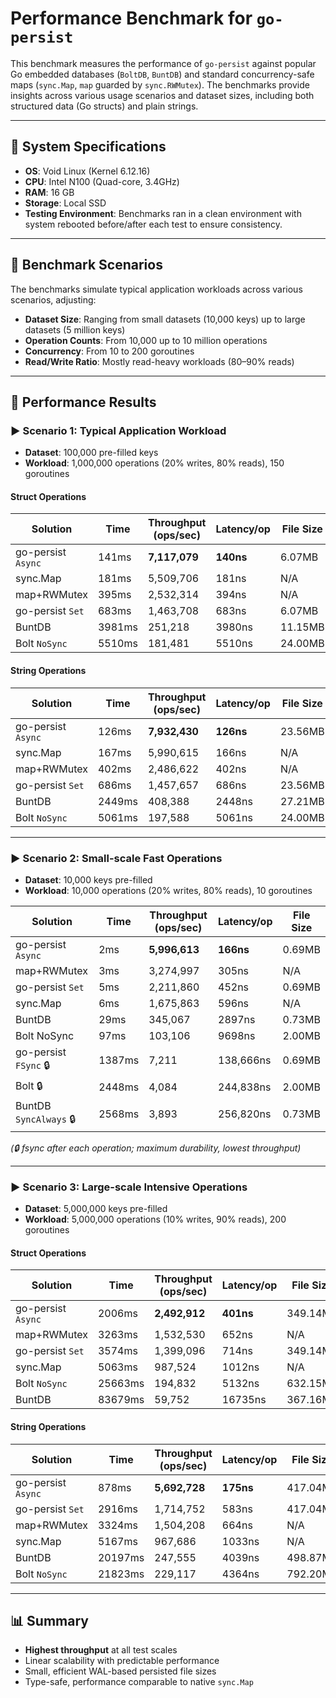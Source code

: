# Performance Benchmark for `go-persist`

This benchmark measures the performance of `go-persist` against popular Go embedded databases (`BoltDB`, `BuntDB`) and standard concurrency-safe maps (`sync.Map`, `map` guarded by `sync.RWMutex`). The benchmarks provide insights across various usage scenarios and dataset sizes, including both structured data (Go structs) and plain strings.

---

## 📌 System Specifications

- **OS**: Void Linux (Kernel 6.12.16)
- **CPU**: Intel N100 (Quad-core, 3.4GHz)
- **RAM**: 16 GB
- **Storage**: Local SSD
- **Testing Environment**: Benchmarks ran in a clean environment with system rebooted before/after each test to ensure consistency.

---

## 🧪 Benchmark Scenarios

The benchmarks simulate typical application workloads across various scenarios, adjusting:

- **Dataset Size**: Ranging from small datasets (10,000 keys) up to large datasets (5 million keys)
- **Operation Counts**: From 10,000 up to 10 million operations
- **Concurrency**: From 10 to 200 goroutines
- **Read/Write Ratio**: Mostly read-heavy workloads (80–90% reads)

---

## 🚀 Performance Results

### ▶️ Scenario 1: Typical Application Workload
- **Dataset**: 100,000 pre-filled keys
- **Workload**: 1,000,000 operations (20% writes, 80% reads), 150 goroutines

#### Struct Operations

| Solution             | Time   | Throughput (ops/sec)  | Latency/op | File Size |
|----------------------|--------|-----------------------|------------|-----------|
| go-persist `Async`   | 141ms  | **7,117,079**         | **140ns**  | 6.07MB    |
| sync.Map             | 181ms  | 5,509,706             | 181ns      | N/A       |
| map+RWMutex          | 395ms  | 2,532,314             | 394ns      | N/A       |
| go-persist `Set`     | 683ms  | 1,463,708             | 683ns      | 6.07MB    |
| BuntDB               | 3981ms | 251,218               | 3980ns     | 11.15MB   |
| Bolt `NoSync`        | 5510ms | 181,481               | 5510ns     | 24.00MB   |

#### String Operations

| Solution             | Time   | Throughput (ops/sec)  | Latency/op | File Size |
|----------------------|--------|-----------------------|------------|-----------|
| go-persist `Async`   | 126ms  | **7,932,430**         | **126ns**  | 23.56MB   |
| sync.Map             | 167ms  | 5,990,615             | 166ns      | N/A       |
| map+RWMutex          | 402ms  | 2,486,622             | 402ns      | N/A       |
| go-persist `Set`     | 686ms  | 1,457,657             | 686ns      | 23.56MB   |
| BuntDB               | 2449ms | 408,388               | 2448ns     | 27.21MB   |
| Bolt `NoSync`        | 5061ms | 197,588               | 5061ns     | 24.00MB   |

---

### ▶️ Scenario 2: Small-scale Fast Operations
- **Dataset**: 10,000 keys pre-filled
- **Workload**: 10,000 operations (20% writes, 80% reads), 10 goroutines

| Solution           | Time   | Throughput (ops/sec)  | Latency/op | File Size |
|--------------------|--------|-----------------------|------------|-----------|
| go-persist `Async` | 2ms    | **5,996,613**         | **166ns**  | 0.69MB    |
| map+RWMutex        | 3ms    | 3,274,997             | 305ns      | N/A       |
| go-persist `Set`   | 5ms    | 2,211,860             | 452ns      | 0.69MB    |
| sync.Map           | 6ms    | 1,675,863             | 596ns      | N/A       |
| BuntDB             | 29ms   | 345,067               | 2897ns     | 0.73MB    |
| Bolt NoSync        | 97ms   | 103,106               | 9698ns     | 2.00MB    |
| go-persist `FSync` 🔒| 1387ms | 7,211                 | 138,666ns  | 0.69MB    |
| Bolt 🔒             | 2448ms | 4,084                 | 244,838ns  | 2.00MB    |
| BuntDB `SyncAlways` 🔒| 2568ms | 3,893                 | 256,820ns  | 0.73MB    |

*(🔒 fsync after each operation; maximum durability, lowest throughput)*

---

### ▶️ Scenario 3: Large-scale Intensive Operations
- **Dataset**: 5,000,000 keys pre-filled
- **Workload**: 5,000,000 operations (10% writes, 90% reads), 200 goroutines

#### Struct Operations

| Solution             | Time    | Throughput (ops/sec)  | Latency/op | File Size |
|----------------------|---------|-----------------------|------------|-----------|
| go-persist `Async`   | 2006ms  | **2,492,912**         | **401ns**  | 349.14MB  |
| map+RWMutex          | 3263ms  | 1,532,530             | 652ns      | N/A       |
| go-persist `Set`     | 3574ms  | 1,399,096             | 714ns      | 349.14MB  |
| sync.Map             | 5063ms  | 987,524               | 1012ns     | N/A       |
| Bolt `NoSync`        | 25663ms | 194,832               | 5132ns     | 632.15MB  |
| BuntDB               | 83679ms | 59,752                | 16735ns    | 367.16MB  |

#### String Operations

| Solution              | Time    | Throughput (ops/sec)  | Latency/op | File Size |
|-----------------------|---------|-----------------------|------------|-----------|
| go-persist `Async`    | 878ms   | **5,692,728**         | **175ns**  | 417.04MB  |
| go-persist `Set`      | 2916ms  | 1,714,752             | 583ns      | 417.04MB  |
| map+RWMutex           | 3324ms  | 1,504,208             | 664ns      | N/A       |
| sync.Map              | 5167ms  | 967,686               | 1033ns     | N/A       |
| BuntDB                | 20197ms | 247,555               | 4039ns     | 498.87MB  |
| Bolt `NoSync`         | 21823ms | 229,117               | 4364ns     | 792.20MB  |

---

## 📊 Summary

- **Highest throughput** at all test scales
- Linear scalability with predictable performance
- Small, efficient WAL-based persisted file sizes
- Type-safe, performance comparable to native `sync.Map`
